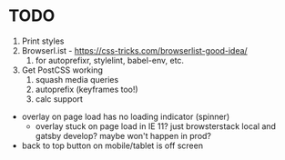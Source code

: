 # TODO

1. Print styles
2. Browserl.ist - https://css-tricks.com/browserlist-good-idea/
    1. for autoprefixr, stylelint, babel-env, etc.
3. Get PostCSS working
    1. squash media queries
    2. autoprefix (keyframes too!)
    3. calc support


* overlay on page load has no loading indicator (spinner)
  * overlay stuck on page load in IE 11? just browsterstack local and gatsby develop? maybe won't happen in prod?
* back to top button on mobile/tablet is off screen
